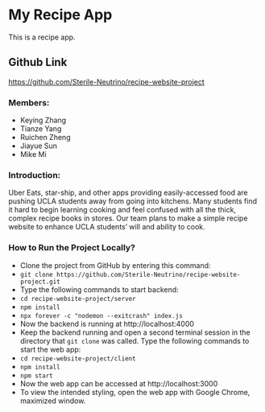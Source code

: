 # My Recipe App

This is a recipe app.

## Github Link

https://github.com/Sterile-Neutrino/recipe-website-project

### Members:
- Keying Zhang 
- Tianze Yang 
- Ruichen Zheng
- Jiayue Sun
- Mike Mi 

### Introduction:
Uber Eats, star-ship, and other apps providing easily-accessed food are pushing UCLA students away from going into kitchens. Many students find it hard to begin learning cooking and feel confused with all the thick, complex recipe books in stores. Our team plans to make a simple recipe website to enhance UCLA students’ will and ability to cook. 


### How to Run the Project Locally?

- Clone the project from GitHub by entering this command:
- ```git clone https://github.com/Sterile-Neutrino/recipe-website-project.git```
- Type the following commands to start backend:
- ```cd recipe-website-project/server```
- ```npm install```
- ```npx forever -c "nodemon --exitcrash" index.js```
- Now the backend is running at http://localhost:4000
- Keep the backend running and open a second terminal session in the directory that ```git clone``` was called. Type the following commands to start the web app:
- ```cd recipe-website-project/client```
- ```npm install```
- ```npm start```
- Now the web app can be accessed at http://localhost:3000
- To view the intended styling, open the web app with Google Chrome, maximized window.

